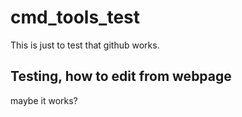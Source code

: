 # cmd_tools_test
This is just to test that github works.

## Testing, how to edit from webpage
maybe it works?

